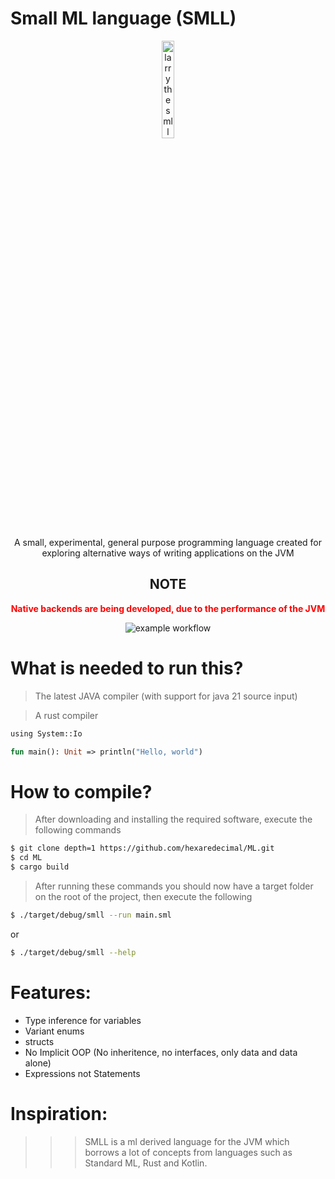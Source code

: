 
# Small ML language (SMLL) 

<div align="center"> 
<img 
    alt="larry the smll mascott"
    src="https://github.com/hexaredecimal/ML/blob/master/assets/_bfbc2acb-e0df-470f-8cb4-ff6e3855fb45-removebg-preview.png" 
    width="20%" />
    
<p> A small, experimental, general purpose programming language created for exploring alternative ways of writing applications on the JVM </p>
<h2>NOTE</h2>
<p style="color:red"><b>Native backends are being developed, due to the performance of the JVM</b></p>

![example workflow](https://github.com/hexaredecimal/ML/actions/workflows/rust.yml/badge.svg)
    
</div>



# What is needed to run this?
> The latest JAVA compiler (with support for java 21 source input)

> A rust compiler


```ml
using System::Io

fun main(): Unit => println("Hello, world")
```

# How to compile?
> After downloading and installing the required software, execute the following commands


```sh
$ git clone depth=1 https://github.com/hexaredecimal/ML.git
$ cd ML
$ cargo build
```

> After running these commands you should now have a target folder on the root of the project, 
then execute the following

```sh
$ ./target/debug/smll --run main.sml                                    # This compiles the main.sml file and runs it with java
```
or

```sh
$ ./target/debug/smll --help                                            # This prints the help file
```

# Features:
- Type inference for variables
- Variant enums
- structs 
- No Implicit OOP (No inheritence, no interfaces, only data and data alone)
- Expressions not Statements


# Inspiration:

>>> SMLL is a ml derived language for the JVM which borrows a lot of concepts from languages such as 
Standard ML, Rust and Kotlin. 


